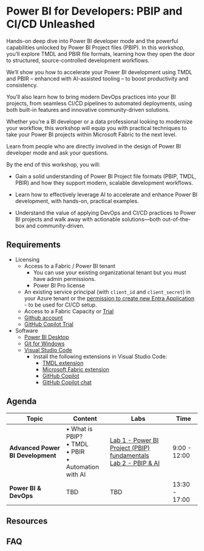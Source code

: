 # Power BI for Developers: PBIP and CI/CD Unleashed

Hands-on deep dive into Power BI developer mode and the powerful capabilities unlocked by Power BI Project files (PBIP). In this workshop, you’ll explore TMDL and PBIR file formats, learning how they open the door to structured, source-controlled development workflows.

We’ll show you how to accelerate your Power BI development using TMDL and PBIR – enhanced with AI-assisted tooling – to boost productivity and consistency.

You’ll also learn how to bring modern DevOps practices into your BI projects, from seamless CI/CD pipelines to automated deployments, using both built-in features and innovative community-driven solutions.

Whether you’re a BI developer or a data professional looking to modernize your workflow, this workshop will equip you with practical techniques to take your Power BI projects within Microsoft Fabric to the next level.

Learn from people who are directly involved in the design of Power BI developer mode and ask your questions.

By the end of this workshop, you will:

- Gain a solid understanding of Power BI Project file formats (PBIP, TMDL, PBIR) and how they support modern, scalable development workflows.

- Learn how to effectively leverage AI to accelerate and enhance Power BI development, with hands-on, practical examples.

- Understand the value of applying DevOps and CI/CD practices to Power BI projects and walk away with actionable solutions—both out-of-the-box and community-driven.

## Requirements

- Licensing
  - Access to a Fabric / Power BI tenant
    - You can use your existing organizational tenant but you must have admin permissions.
    - Power BI Pro license
  - An existing service principal (with `client_id` and `client_secret`) in your Azure tenant or the [permission to create new Entra Application](https://learn.microsoft.com/entra/identity/role-based-access-control/delegate-app-roles) - to be used for CI/CD setup.
  - Access to a Fabric Capacity or [Trial](https://learn.microsoft.com/en-us/fabric/fundamentals/fabric-trial)
  - [Github account](https://github.com/signup)
  - [GitHub Copilot Trial](https://github.com/github-copilot/pro)
- Software
  - [Power BI Desktop](https://pbi.onl/download)
  - [Git for Windows](https://gitforwindows.org/)
  - [Visual Studio Code](https://code.visualstudio.com/download)
    - Install the following extensions in Visual Studio Code:
      - [TMDL extension](https://marketplace.visualstudio.com/items?itemName=analysis-services.TMDL)
      - [Microsoft Fabric extension](https://marketplace.visualstudio.com/items?itemName=fabric.vscode-fabric)
      - [GitHub Copilot](https://marketplace.visualstudio.com/items?itemName=GitHub.copilot)
      - [GitHub Copilot chat](https://marketplace.visualstudio.com/items?itemName=GitHub.copilot-chat)  

## Agenda

| Topic | Content | Labs | Time |
|-------|---------|------|------|
| **Advanced Power BI Development** | • What is PBIP?<br>• TMDL<br>• PBIR<br>• Automation with AI | [Lab 1 - Power BI Project (PBIP) fundamentals](labs/lab1/lab1.md)<br>[Lab 2 - PBIP & AI](labs/lab2/lab2.md)  | 9:00 - 12:00 |
| **Power BI & DevOps** | TBD | TBD| 13:30 - 17:00 |

## Resources

## FAQ

